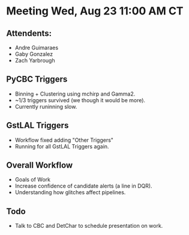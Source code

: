 # Meeting Wed, Aug 23 11:00 AM CT

## Attendents:
 - Andre Guimaraes
 - Gaby Gonzalez
 - Zach Yarbrough

## PyCBC Triggers
 - Binning + Clustering using mchirp and Gamma2.
 - ~1/3 triggers survived (we though it would be more).
 - Currently runinning slow.

## GstLAL Triggers
 - Workflow fixed adding "Other Triggers"
 - Running for all GstLAL Triggers again.

## Overall Workflow
 - Goals of Work
  - Increase confidence of candidate alerts (a line in DQR).
  - Understanding how glitches affect pipelines.

## Todo
 - Talk to CBC and DetChar to schedule presentation on work.
 

